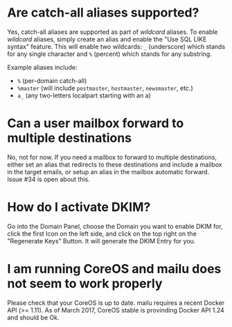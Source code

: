 # Are catch-all aliases supported?

Yes, catch-all aliases are supported as part of *wildcard* aliases. To enable *wildcard* aliases, simply create an alias and enable the "Use SQL LIKE syntax" feature. This will enable two wildcards: ``_`` (underscore) which stands for any single character and ``%`` (percent) which stands for any substring.

Example aliases include:
 - ``%`` (per-domain catch-all)
 - ``%master`` (will include ``postmaster``, ``hostmaster``, ``newsmaster``, etc.)
 - ``a_`` (any two-letters localpart starting with an a)

# Can a user mailbox forward to multiple destinations

No, not for now. If you need a mailbox to forward to multiple destinations, either set an alias that redirects to these destinations and include a mailbox in the target emails, or setup an alias in the mailbox automatic forward. Issue #34 is open about this.

# How do I activate DKIM?

Go into the Domain Panel, choose the Domain you want to enable DKIM for, click the first Icon on the left side, and click on the top right on the "Regenerate Keys" Button. It will generate the DKIM Entry for you.

# I am running CoreOS and mailu does not seem to work properly

Please check that your CoreOS is up to date. mailu requires a recent Docker API (>= 1.11). As of March 2017, CoreOS stable is provinding Docker API 1.24 and should be Ok.